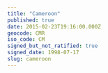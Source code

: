 ```yaml
---
title: "Cameroon"
published: true
date: 2015-02-23T19:16:00.000Z
geocode: CMR
iso_code: CM
signed_but_not_ratified: true
signed_date: 1998-07-17
slug: cameroon
---
```

